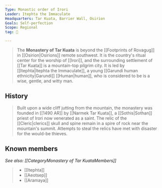 ```yaml
---
Type: Monastic order of Irori
Leader: Itephta the Immaculate
Headquarters: Tar Kuata, Barrier Wall, Osirion
Goals: Self-perfection
Scope: Regional
tag: 👥

---
```


> The **Monastery of Tar Kuata** is beyond the [[Footprints of Rovagug]] in [[Osirion|Osirions]] remote southwest. It is the country's ritual center for the worship of [[Irori]], and the surrounding settlement of [[Tar Kuata]] is a mountain-top pilgrim city. It is led by [[Itephta|Itephta the Immaculate]], a young [[Garundi human ethnicity|Garundi]] [[Human|human]], who is considered to be is a wise, gentle, and witty man.


## History

> Built upon a wide cliff jutting from the mountain, the monastery was founded in [[1490 AR]] by [[Narmek Tar Kuata]], a [[Sothis|Sothan]] priest of Irori now venerated as a saint. The relic of the [[Cleric|clerics]] skull and spine remain in a spire of rock near the mountain's summit. Attempts to steal the relics have met with disaster for the would-be thieves.


## Known members

*See also: [[CategoryMonastery of Tar KuataMembers]]*
> - [[Itephta]]
> - [[Aeotsep]]
> - [[Aramaya]]







